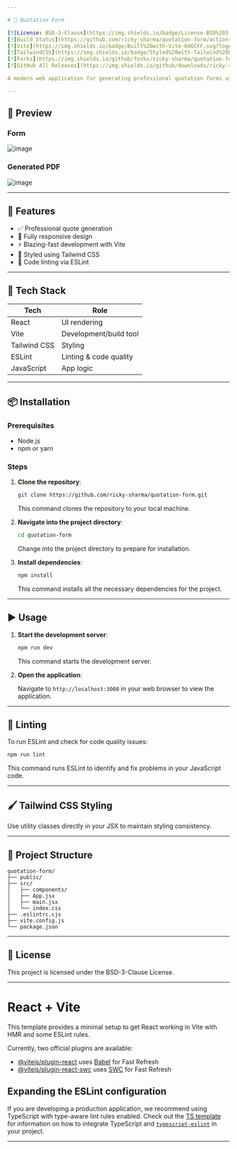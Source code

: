 ```yaml
---

# 🧾 Quotation Form

[![License: BSD-3-Clause](https://img.shields.io/badge/License-BSD%203--Clause-blue.svg)](https://opensource.org/licenses/BSD-3-Clause)
[![Build Status](https://github.com/ricky-sharma/quotation-form/actions/workflows/ci.yml/badge.svg)](https://github.com/ricky-sharma/quotation-form/actions)
[![Vite](https://img.shields.io/badge/Built%20with-Vite-646CFF.svg?logo=vite)](https://vitejs.dev/)
[![TailwindCSS](https://img.shields.io/badge/Styled%20with-Tailwind%20CSS-06B6D4.svg?logo=tailwindcss)](https://tailwindcss.com/)
[![Forks](https://img.shields.io/github/forks/ricky-sharma/quotation-form?style=social)](https://github.com/ricky-sharma/quotation-form/network/members)
[![GitHub All Releases](https://img.shields.io/github/downloads/ricky-sharma/quotation-form/total.svg)](https://github.com/ricky-sharma/quotation-form/releases)

A modern web application for generating professional quotation forms using **React**, **Vite**, and **Tailwind CSS**. Fast, responsive, and linted for clean development.

---
```


## 📸 Preview

### Form
![image](https://github.com/user-attachments/assets/283a3dec-5eb9-42e8-a626-c7c85a8e2acd)


### Generated PDF
![image](https://github.com/user-attachments/assets/98dea840-49bc-4288-8b77-06e80ab0d06f)


---

## 🚀 Features

* ✅ Professional quote generation
* 📱 Fully responsive design
* ⚡ Blazing-fast development with Vite
* 🎨 Styled using Tailwind CSS
* 🧹 Code linting via ESLint

---

## 🧰 Tech Stack

| Tech         | Role                   |
| ------------ | ---------------------- |
| React        | UI rendering           |
| Vite         | Development/build tool |
| Tailwind CSS | Styling                |
| ESLint       | Linting & code quality |
| JavaScript   | App logic              |

---

## 📦 Installation

### Prerequisites

* Node.js
* npm or yarn

### Steps

1. **Clone the repository**:

   ```bash
   git clone https://github.com/ricky-sharma/quotation-form.git
   ```

   This command clones the repository to your local machine.

2. **Navigate into the project directory**:

   ```bash
   cd quotation-form
   ```

   Change into the project directory to prepare for installation.

3. **Install dependencies**:

   ```bash
   npm install
   ```

   This command installs all the necessary dependencies for the project.

---

## ▶️ Usage

1. **Start the development server**:

   ```bash
   npm run dev
   ```

   This command starts the development server.

2. **Open the application**:

   Navigate to `http://localhost:3000` in your web browser to view the application.

---

## 🧪 Linting

To run ESLint and check for code quality issues:

```bash
npm run lint
```

This command runs ESLint to identify and fix problems in your JavaScript code.

---

## 🖌️ Tailwind CSS Styling

Use utility classes directly in your JSX to maintain styling consistency.

---

## 📁 Project Structure

```
quotation-form/
├── public/             
├── src/
│   ├── components/     
│   ├── App.jsx         
│   ├── main.jsx        
│   └── index.css       
├── .eslintrc.cjs       
├── vite.config.js      
└── package.json
```

---

## 📄 License

This project is licensed under the BSD-3-Clause License.

---


# React + Vite

This template provides a minimal setup to get React working in Vite with HMR and some ESLint rules.

Currently, two official plugins are available:

- [@vitejs/plugin-react](https://github.com/vitejs/vite-plugin-react/blob/main/packages/plugin-react) uses [Babel](https://babeljs.io/) for Fast Refresh
- [@vitejs/plugin-react-swc](https://github.com/vitejs/vite-plugin-react/blob/main/packages/plugin-react-swc) uses [SWC](https://swc.rs/) for Fast Refresh

## Expanding the ESLint configuration

If you are developing a production application, we recommend using TypeScript with type-aware lint rules enabled. Check out the [TS template](https://github.com/vitejs/vite/tree/main/packages/create-vite/template-react-ts) for information on how to integrate TypeScript and [`typescript-eslint`](https://typescript-eslint.io) in your project.

---
